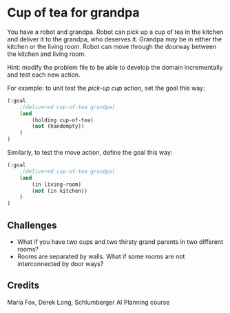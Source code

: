 # Cup of tea for grandpa

You have a robot and grandpa. Robot can pick up a cup of tea in the kitchen and deliver it to the grandpa, who deserves it. Grandpa may be in either the kitchen or the living room. Robot can move through the doorway between the kitchen and living room.

Hint: modify the problem file to be able to develop the domain incrementally and test each new action.

For example: to unit test the _pick-up cup_ action, set the goal this way:

```lisp
(:goal
    ;(delivered cup-of-tea grandpa)
    (and
        (holding cup-of-tea)
        (not (handempty))
    )
)
```

Similarly, to test the move action, define the goal this way:

```lisp
(:goal
    ;(delivered cup-of-tea grandpa)
    (and
        (in living-room)
        (not (in kitchen))
    )
)
```

## Challenges

- What if you have two cups and two thirsty grand parents in two different rooms?
- Rooms are separated by walls. What if some rooms are not interconnected by door ways?

## Credits

Maria Fox, Derek Long, Schlumberger AI Planning course
